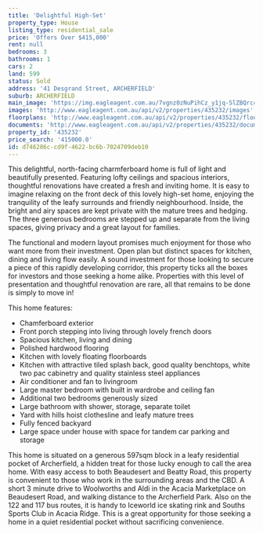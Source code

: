 ```yaml
---
title: 'Delightful High-Set'
property_type: House
listing_type: residential_sale
price: 'Offers Over $415,000'
rent: null
bedrooms: 3
bathrooms: 1
cars: 2
land: 599
status: Sold
address: '41 Desgrand Street, ARCHERFIELD'
suburb: ARCHERFIELD
main_image: 'https://img.eagleagent.com.au/7vgnz0zNuPihCz_y1jq-SlZBQrc=/1280x854/smart/https://s3-us-west-2.amazonaws.com/eagleagent-orig/images/6822018/128373382-image-M.jpg'
images: 'http://www.eagleagent.com.au/api/v2/properties/435232/images'
floorplans: 'http://www.eagleagent.com.au/api/v2/properties/435232/floorplans'
documents: 'http://www.eagleagent.com.au/api/v2/properties/435232/documents'
property_id: '435232'
price_search: '415000.0'
id: d746286c-cd9f-4622-bc6b-7024709deb10
---
```

This delightful, north-facing charmferboard home is full of light and beautifully presented. Featuring lofty ceilings and spacious interiors, thoughtful renovations have created a fresh and inviting home. It is easy to imagine relaxing on the front deck of this lovely high-set home, enjoying the tranquility of the leafy surrounds and friendly neighbourhood. Inside, the bright and airy spaces are kept private with the mature trees and hedging. The three generous bedrooms are stepped up and separate from the living spaces, giving privacy and a great layout for families.

The functional and modern layout promises much enjoyment for those who want more from their investment. Open plan but distinct spaces for kitchen, dining and living flow easily.  A sound investment for those looking to secure a piece of this rapidly developing corridor, this property ticks all the boxes for investors and those seeking a home alike. Properties with this level of presentation and thoughtful renovation are rare, all that remains to be done is simply to move in!

This home features:

*  Chamferboard exterior
*  Front porch stepping into living through lovely french doors
*  Spacious kitchen, living and dining
*  Polished hardwood flooring
*  Kitchen with lovely floating floorboards
*  Kitchen with attractive tiled splash back, good quality benchtops, white two pac cabinetry and quality stainless steel appliances
*  Air conditioner and fan to livingroom
*  Large master bedroom with built in wardrobe and ceiling fan
*  Additional two bedrooms generously sized
*  Large bathroom with shower, storage, separate toilet
*  Yard with hills hoist clothesline and leafy mature trees
*  Fully fenced backyard
*  Large space under house with space for tandem car parking and storage

This home is situated on a generous 597sqm block in a leafy residential pocket of Archerfield, a hidden treat for those lucky enough to call the area home. With easy access to both Beaudesert and Beatty Road, this property is convenient to those who work in the surrounding areas and the CBD. A short 3 minute drive to Woolworths and Aldi in the Acacia Marketplace on Beaudesert Road, and walking distance to the Archerfield Park. Also on the 122 and 117 bus routes, it is handy to Iceworld ice skating rink and Souths Sports Club in Acacia Ridge. This is a great opportunity for those seeking a home in a quiet residential pocket without sacrificing convenience.